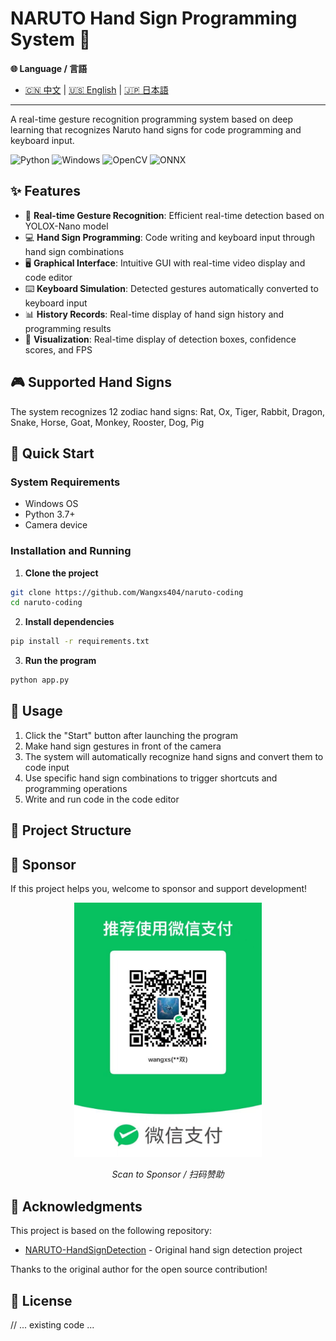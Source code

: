 # NARUTO Hand Sign Programming System 🥷

<!-- Language Switch -->
**🌐 Language / 言語**
- [🇨🇳 中文](README.md) | [🇺🇸 English](README_EN.md) | [🇯🇵 日本語](README_JP.md)

---

A real-time gesture recognition programming system based on deep learning that recognizes Naruto hand signs for code programming and keyboard input.

![Python](https://img.shields.io/badge/Python-3.7+-blue.svg)
![Windows](https://img.shields.io/badge/Platform-Windows-blue.svg)
![OpenCV](https://img.shields.io/badge/OpenCV-4.0+-green.svg)
![ONNX](https://img.shields.io/badge/ONNX-Runtime-orange.svg)

## ✨ Features

- 🎯 **Real-time Gesture Recognition**: Efficient real-time detection based on YOLOX-Nano model
- 💻 **Hand Sign Programming**: Code writing and keyboard input through hand sign combinations
- 🖥️ **Graphical Interface**: Intuitive GUI with real-time video display and code editor
- ⌨️ **Keyboard Simulation**: Detected gestures automatically converted to keyboard input
- 📊 **History Records**: Real-time display of hand sign history and programming results
- 🎨 **Visualization**: Real-time display of detection boxes, confidence scores, and FPS

## 🎮 Supported Hand Signs

The system recognizes 12 zodiac hand signs: Rat, Ox, Tiger, Rabbit, Dragon, Snake, Horse, Goat, Monkey, Rooster, Dog, Pig

## 🚀 Quick Start

### System Requirements

- Windows OS
- Python 3.7+
- Camera device

### Installation and Running

1. **Clone the project**
```bash
git clone https://github.com/Wangxs404/naruto-coding
cd naruto-coding
```

2. **Install dependencies**
```bash
pip install -r requirements.txt
```

3. **Run the program**
```bash
python app.py
```

## 🎯 Usage

1. Click the "Start" button after launching the program
2. Make hand sign gestures in front of the camera
3. The system will automatically recognize hand signs and convert them to code input
4. Use specific hand sign combinations to trigger shortcuts and programming operations
5. Write and run code in the code editor

## 📁 Project Structure

## 💖 Sponsor

If this project helps you, welcome to sponsor and support development!

<div align="center">
  <img src="asset/sponsor.jpg" alt="Sponsor QR Code" width="300">
  <p><em>Scan to Sponsor / 扫码赞助</em></p>
</div>

## 🙏 Acknowledgments

This project is based on the following repository:

- [NARUTO-HandSignDetection](https://github.com/Kazuhito00/NARUTO-HandSignDetection/tree/main) - Original hand sign detection project

Thanks to the original author for the open source contribution!

## 📄 License

// ... existing code ...
